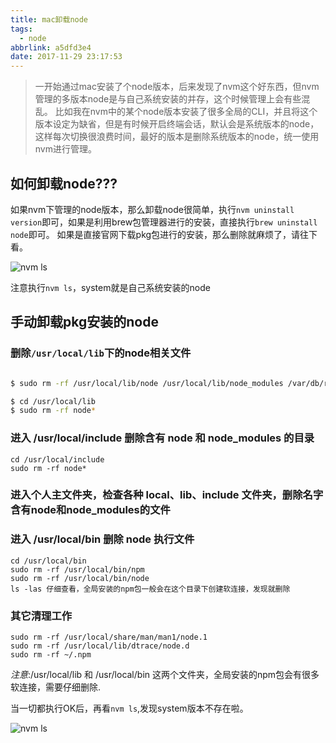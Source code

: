 ```yaml
---
title: mac卸载node
tags:
  - node
abbrlink: a5dfd3e4
date: 2017-11-29 23:17:53
---
```

> 一开始通过mac安装了个node版本，后来发现了nvm这个好东西，但nvm管理的多版本node是与自己系统安装的并存，这个时候管理上会有些混乱。
比如我在nvm中的某个node版本安装了很多全局的CLI，并且将这个版本设定为缺省，但是有时候开启终端会话，默认会是系统版本的node，这样每次切换很浪费时间，最好的版本是删除系统版本的node，统一使用nvm进行管理。


## 如何卸载node???

如果nvm下管理的node版本，那么卸载node很简单，执行`nvm uninstall version`即可，如果是利用brew包管理器进行的安装，直接执行`brew uninstall node`即可。
如果是直接官网下载pkg包进行的安装，那么删除就麻烦了，请往下看。

![nvm ls](http://or0g12e5e.bkt.clouddn.com/blog/2017-11-29-152926.jpg)

注意执行`nvm ls`，system就是自己系统安装的node

## 手动卸载pkg安装的node

### 删除`/usr/local/lib`下的node相关文件
```bash

$ sudo rm -rf /usr/local/lib/node /usr/local/lib/node_modules /var/db/receipts/org.nodejs.*

$ cd /usr/local/lib
$ sudo rm -rf node*

```
### 进入 /usr/local/include 删除含有 node 和 node_modules 的目录
   
```
cd /usr/local/include
sudo rm -rf node*

```

### 进入个人主文件夹，检查各种 local、lib、include 文件夹，删除名字含有node和node_modules的文件
###  进入 /usr/local/bin 删除 node 执行文件

```
cd /usr/local/bin
sudo rm -rf /usr/local/bin/npm
sudo rm -rf /usr/local/bin/node
ls -las 仔细查看，全局安装的npm包一般会在这个目录下创建软连接，发现就删除
```
### 其它清理工作
```
sudo rm -rf /usr/local/share/man/man1/node.1
sudo rm -rf /usr/local/lib/dtrace/node.d
sudo rm -rf ~/.npm
```
_注意_:/usr/local/lib 和 /usr/local/bin 这两个文件夹，全局安装的npm包会有很多软连接，需要仔细删除.

当一切都执行OK后，再看`nvm ls`,发现system版本不存在啦。

![nvm ls](http://or0g12e5e.bkt.clouddn.com/blog/2017-11-29-153057.png)